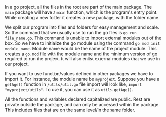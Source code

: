 In a go project, all the files in the root are part of the main package.
The `main` package will have a `main` function, which is the program's entry point.
While creating a new folder it creates a new package, with the folder name. 

We split our program into files and folders for easy management and scale. So the command that we usually use to run the go files is `go run file_name.go`. This command is unable to import external modules out of the box. So we have to initialize the go module using the command `go mod init module_name`. Module name would be the name of the project module. This creates a `go.mod` file with the module name and the minimum version of go required to run the project. It will also enlist external modules that we use in our project.

If you want to use function/values defined in other packages we have to import it. 
For instance, the module name be `myproject`.
Suppose you have a `getAge()` function in `/utils/util.go` file import will look like, `import "myproject/utils"`. To use it, you can use it as `utils.getAge()`.

All the functions and variables declared capitalized are public. Rest are private outside the package, and can only be accessed within the package. This includes files that are on the same level/in the same folder.
